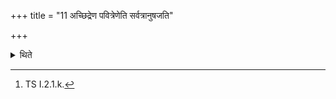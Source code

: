 +++
title = "11 अच्छिद्रेण पवित्रेणेति सर्वत्रानुषजति"

+++

<details><summary>थिते</summary>

11. To each of the formula he adds acchidreṇa pavitreṇa.[^1]  


[^1]: TS I.2.1.k.
</details>
